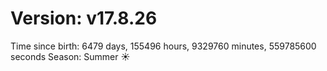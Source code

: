 # Version: v17.8.26
Time since birth: 6479 days, 155496 hours, 9329760 minutes, 559785600 seconds
Season: Summer ☀️
